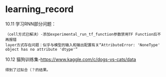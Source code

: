 # learning_record
  10.11
  学习RNN部分问题：
    
    （cell方式已解决）-添加experimental_run_tf_function参数禁用TF Function后不再报错
    layer方式存在问题：似乎与模型的输入和输出配置有关“AttributeError: 'NoneType' object has no attribute 'dtype'”  
  10.12
  猫狗训练集-https://www.kaggle.com/c/dogs-vs-cats/data
    
    得到了过拟合（？的结果。
